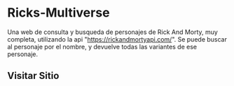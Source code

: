 # Ricks-Multiverse

Una web de consulta y busqueda de personajes de Rick And Morty, muy completa, utilizando la api "https://rickandmortyapi.com/".
Se puede buscar al personaje por el nombre, y devuelve todas las variantes de ese personaje.

## Visitar Sitio
